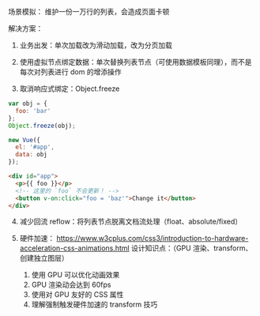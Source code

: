 场景模拟：
维护一份一万行的列表，会造成页面卡顿

解决方案：

1.  业务出发：单次加载改为滑动加载，改为分页加载

2.  使用虚拟节点绑定数据：单次替换列表节点（可使用数据模板同理），而不是每次对列表进行 dom 的增添操作

3.  取消响应式绑定：Object.freeze

```js
var obj = {
  foo: 'bar'
};
Object.freeze(obj);

new Vue({
  el: '#app',
  data: obj
});
```

```html
<div id="app">
  <p>{{ foo }}</p>
  <!-- 这里的 `foo` 不会更新！ -->
  <button v-on:click="foo = 'baz'">Change it</button>
</div>
```

4.  减少回流 reflow：将列表节点脱离文档流处理（float、absolute/fixed）

5.  硬件加速：
    https://www.w3cplus.com/css3/introduction-to-hardware-acceleration-css-animations.html
    设计知识点：（GPU 渲染、transform、创建独立图层）
    1.  使用 GPU 可以优化动画效果
    2.  GPU 渲染动会达到 60fps
    3.  使用对 GPU 友好的 CSS 属性
    4.  理解强制触发硬件加速的 transform 技巧
